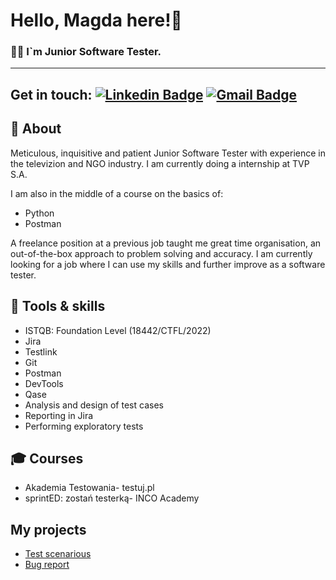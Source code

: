 # Hello, Magda here!👋
### 👩‍💻 I`m Junior Software Tester. 
---
**Get in touch:** [![Linkedin Badge](https://img.shields.io/badge/-mzwolska-blue?style=flat-square&logo=Linkedin&logoColor=white&link=https://www.linkedin.com/in/magdalena-zwolska)](https://www.linkedin.com/in/magdalena-zwolska) [![Gmail Badge](https://img.shields.io/badge/-m.zwolska94@gmail.com-c14438?style=flat-square&logo=Gmail&logoColor=white&link=mailto:m.zwolska94@gmail.com)](mailto:m.zwolska94@gmail.com)
--------------
## 🧐 About
Meticulous, inquisitive and patient Junior Software Tester with experience in the televizion and NGO industry. I am currently doing a internship at TVP S.A.  
  
I am also in the middle of a course on the basics of:  
 - Python  
 - Postman  
  
A freelance position at a previous job taught me great time organisation, an out-of-the-box approach to problem solving and accuracy. I am currently looking for a job where I can use my skills and further improve as a software tester.

## 🔭 Tools & skills
 - ISTQB: Foundation Level (18442/CTFL/2022)
 - Jira
 - Testlink
 - Git
 - Postman
 - DevTools
 - Qase
 -  Analysis and design of test cases
 - Reporting in Jira
 - Performing exploratory tests


## 🎓 Courses
 - Akademia Testowania- testuj.pl
 - sprintED: zostań testerką- INCO Academy

## My projects

 - [Test scenarious](https://docs.google.com/spreadsheets/d/1Zzf-aFM5b9UeZD-qnjKjLaO24CWI5Arq_twww6zf2ps/edit#gid=0)
 - [Bug report](https://docs.google.com/document/d/1kdcdsZOWNPV2pMbLCxS2_exVLj3wK-CrjnoalG3I7Cg/edit)

